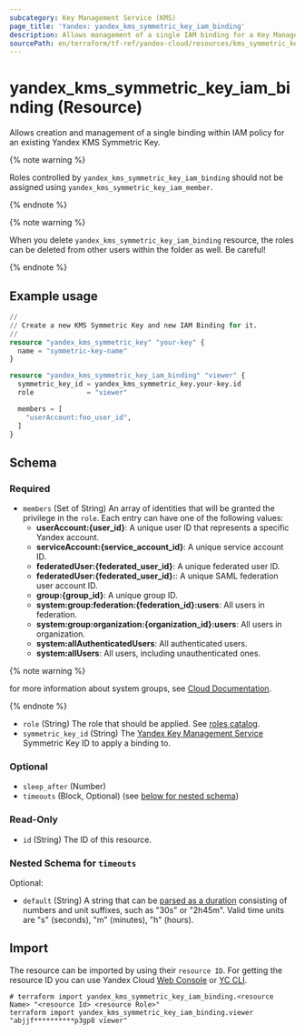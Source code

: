 ```yaml
---
subcategory: Key Management Service (KMS)
page_title: 'Yandex: yandex_kms_symmetric_key_iam_binding'
description: Allows management of a single IAM binding for a Key Management Service.
sourcePath: en/terraform/tf-ref/yandex-cloud/resources/kms_symmetric_key_iam_binding.md
---
```


# yandex_kms_symmetric_key_iam_binding (Resource)

Allows creation and management of a single binding within IAM policy for an existing Yandex KMS Symmetric Key.

{% note warning %}

Roles controlled by `yandex_kms_symmetric_key_iam_binding` should not be assigned using `yandex_kms_symmetric_key_iam_member`.

{% endnote %}


{% note warning %}

When you delete `yandex_kms_symmetric_key_iam_binding` resource, the roles can be deleted from other users within the folder as well. Be careful!

{% endnote %}


## Example usage

```terraform
//
// Create a new KMS Symmetric Key and new IAM Binding for it.
//
resource "yandex_kms_symmetric_key" "your-key" {
  name = "symmetric-key-name"
}

resource "yandex_kms_symmetric_key_iam_binding" "viewer" {
  symmetric_key_id = yandex_kms_symmetric_key.your-key.id
  role             = "viewer"

  members = [
    "userAccount:foo_user_id",
  ]
}
```

<!-- schema generated by tfplugindocs -->
## Schema

### Required

- `members` (Set of String) An array of identities that will be granted the privilege in the `role`. Each entry can have one of the following values:
  * **userAccount:{user_id}**: A unique user ID that represents a specific Yandex account.
  * **serviceAccount:{service_account_id}**: A unique service account ID.
  * **federatedUser:{federated_user_id}**: A unique federated user ID.
  * **federatedUser:{federated_user_id}:**: A unique SAML federation user account ID.
  * **group:{group_id}**: A unique group ID.
  * **system:group:federation:{federation_id}:users**: All users in federation.
  * **system:group:organization:{organization_id}:users**: All users in organization.
  * **system:allAuthenticatedUsers**: All authenticated users.
  * **system:allUsers**: All users, including unauthenticated ones.

{% note warning %}

for more information about system groups, see [Cloud Documentation](https://yandex.cloud/docs/iam/concepts/access-control/system-group).

{% endnote %}

- `role` (String) The role that should be applied. See [roles catalog](https://yandex.cloud/docs/iam/roles-reference).
- `symmetric_key_id` (String) The [Yandex Key Management Service](https://yandex.cloud/docs/kms/) Symmetric Key ID to apply a binding to.

### Optional

- `sleep_after` (Number)
- `timeouts` (Block, Optional) (see [below for nested schema](#nestedblock--timeouts))

### Read-Only

- `id` (String) The ID of this resource.

<a id="nestedblock--timeouts"></a>
### Nested Schema for `timeouts`

Optional:

- `default` (String) A string that can be [parsed as a duration](https://pkg.go.dev/time#ParseDuration) consisting of numbers and unit suffixes, such as "30s" or "2h45m". Valid time units are "s" (seconds), "m" (minutes), "h" (hours).

## Import

The resource can be imported by using their `resource ID`. For getting the resource ID you can use Yandex Cloud [Web Console](https://console.yandex.cloud) or [YC CLI](https://yandex.cloud/docs/cli/quickstart).

```shell
# terraform import yandex_kms_symmetric_key_iam_binding.<resource Name> "<resource Id> <resource Role>"
terraform import yandex_kms_symmetric_key_iam_binding.viewer "abjjf**********p3gp8 viewer"
```
